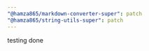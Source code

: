 ```yaml
---
"@hamza865/markdown-converter-super": patch
"@hamza865/string-utils-super": patch
---
```


testing done
